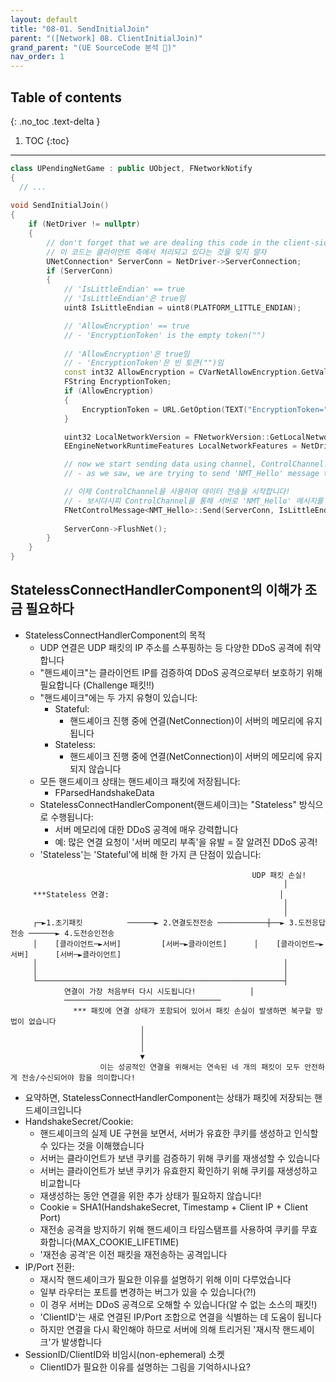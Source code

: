 ```yaml
---
layout: default
title: "08-01. SendInitialJoin"
parent: "([Network] 08. ClientInitialJoin)"
grand_parent: "(UE SourceCode 분석 🤖)"
nav_order: 1
---
```


## Table of contents
{: .no_toc .text-delta }

1. TOC
{:toc}

---

```cpp
class UPendingNetGame : public UObject, FNetworkNotify
{
  // ...
  
void SendInitialJoin()
{
    if (NetDriver != nullptr)
    {
        // don't forget that we are dealing this code in the client-side
        // 이 코드는 클라이언트 측에서 처리되고 있다는 것을 잊지 말자
        UNetConnection* ServerConn = NetDriver->ServerConnection;
        if (ServerConn)
        {
            // 'IsLittleEndian' == true
            // 'IsLittleEndian'은 true임
            uint8 IsLittleEndian = uint8(PLATFORM_LITTLE_ENDIAN);

            // 'AllowEncryption' == true
            // - 'EncryptionToken' is the empty token("")
            
            // 'AllowEncryption'은 true임
            // - 'EncryptionToken'은 빈 토큰("")임
            const int32 AllowEncryption = CVarNetAllowEncryption.GetValueOnGameThread();
            FString EncryptionToken;
            if (AllowEncryption)
            {
                EncryptionToken = URL.GetOption(TEXT("EncryptionToken="), TEXT(""));
            }

            uint32 LocalNetworkVersion = FNetworkVersion::GetLocalNetworkVersion();
            EEngineNetworkRuntimeFeatures LocalNetworkFeatures = NetDriver->GetNetworkRuntimeFeatures();

            // now we start sending data using channel, ControlChannel!
            // - as we saw, we are trying to send 'NMT_Hello' message through ControlChannel to the server

            // 이제 ControlChannel을 사용하여 데이터 전송을 시작합니다!
            // - 보시다시피 ControlChannel을 통해 서버로 'NMT_Hello' 메시지를 전송하려고 합니다
            FNetControlMessage<NMT_Hello>::Send(ServerConn, IsLittleEndian, LocalNetworkVersion, EncryptionToken, LocalNetworkFeatures);
        
            ServerConn->FlushNet();
        }
    }
}
```

## StatelessConnectHandlerComponent의 이해가 조금 필요하다

* StatelessConnectHandlerComponent의 목적
  * UDP 연결은 UDP 패킷의 IP 주소를 스푸핑하는 등 다양한 DDoS 공격에 취약합니다
  * "핸드셰이크"는 클라이언트 IP를 검증하여 DDoS 공격으로부터 보호하기 위해 필요합니다 (Challenge 패킷!!)
  * "핸드셰이크"에는 두 가지 유형이 있습니다:
    * Stateful:
      * 핸드셰이크 진행 중에 연결(NetConnection)이 서버의 메모리에 유지됩니다
    * Stateless:
      * 핸드셰이크 진행 중에 연결(NetConnection)이 서버의 메모리에 유지되지 않습니다
  * 모든 핸드셰이크 상태는 핸드셰이크 패킷에 저장됩니다:
    * FParsedHandshakeData
  * StatelessConnectHandlerComponent(핸드셰이크)는 "Stateless" 방식으로 수행됩니다:
    * 서버 메모리에 대한 DDoS 공격에 매우 강력합니다
    * 예: 많은 연결 요청이 '서버 메모리 부족'을 유발 = 잘 알려진 DDoS 공격!
  * 'Stateless'는 'Stateful'에 비해 한 가지 큰 단점이 있습니다:

```
                                                      UDP 패킷 손실!                                                      
                                                             │                                                              
     ***Stateless 연결:                                      │                                                              
                                                             │                                                              
                                                             │                                                              
     ┌─►1.초기패킷          ──────► 2.연결도전전송 ───────────┼──► 3.도전응답전송 ──────► 4.도전승인전송        
     │    [클라이언트─►서버]         [서버─►클라이언트]      │    [클라이언트─►서버]      [서버─►클라이언트]        
     │                                                       │                                                              
     │                                                       │                                                              
     └───────────────────────────────────────────────────────┤                                                              
            연결이 가장 처음부터 다시 시도됩니다!            │                                                              
            ───────────────────────────────────                                                                     
              *** 패킷에 연결 상태가 포함되어 있어서 패킷 손실이 발생하면 복구할 방법이 없습니다                     
                             │                                                                                              
                             │                                                                                              
                             │                                                                                              
                             ▼                                                                                              
                    이는 성공적인 연결을 위해서는 연속된 네 개의 패킷이 모두 안전하게 전송/수신되어야 함을 의미합니다!  
```

* 요약하면, StatelessConnectHandlerComponent는 상태가 패킷에 저장되는 핸드셰이크입니다
* HandshakeSecret/Cookie:
  * 핸드셰이크의 실제 UE 구현을 보면서, 서버가 유효한 쿠키를 생성하고 인식할 수 있다는 것을 이해했습니다
  * 서버는 클라이언트가 보낸 쿠키를 검증하기 위해 쿠키를 재생성할 수 있습니다
  * 서버는 클라이언트가 보낸 쿠키가 유효한지 확인하기 위해 쿠키를 재생성하고 비교합니다
  * 재생성하는 동안 연결을 위한 추가 상태가 필요하지 않습니다!
  * Cookie = SHA1(HandshakeSecret, Timestamp + Client IP + Client Port)
  * 재전송 공격을 방지하기 위해 핸드셰이크 타임스탬프를 사용하여 쿠키를 무효화합니다(MAX_COOKIE_LIFETIME)
  * '재전송 공격'은 이전 패킷을 재전송하는 공격입니다
* IP/Port 전환:
  * 재시작 핸드셰이크가 필요한 이유를 설명하기 위해 이미 다루었습니다
  * 일부 라우터는 포트를 변경하는 버그가 있을 수 있습니다(?!)
  * 이 경우 서버는 DDoS 공격으로 오해할 수 있습니다(알 수 없는 소스의 패킷!)
  * 'ClientID'는 새로 연결된 IP/Port 조합으로 연결을 식별하는 데 도움이 됩니다
  * 하지만 연결을 다시 확인해야 하므로 서버에 의해 트리거된 '재시작 핸드셰이크'가 발생합니다
* SessionID/ClientID와 비임시(non-ephemeral) 소켓
  * ClientID가 필요한 이유를 설명하는 그림을 기억하시나요?
